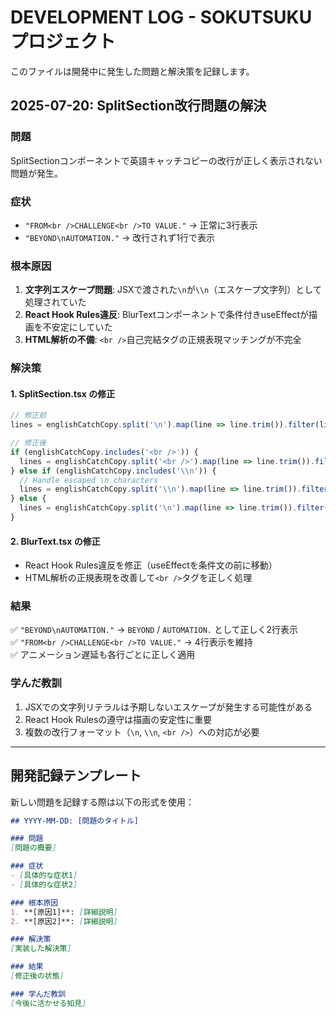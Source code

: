 # DEVELOPMENT LOG - SOKUTSUKUプロジェクト

このファイルは開発中に発生した問題と解決策を記録します。

## 2025-07-20: SplitSection改行問題の解決

### 問題
SplitSectionコンポーネントで英語キャッチコピーの改行が正しく表示されない問題が発生。

### 症状
- `"FROM<br />CHALLENGE<br />TO VALUE."` → 正常に3行表示
- `"BEYOND\nAUTOMATION."` → 改行されず1行で表示

### 根本原因
1. **文字列エスケープ問題**: JSXで渡された`\n`が`\\n`（エスケープ文字列）として処理されていた
2. **React Hook Rules違反**: BlurTextコンポーネントで条件付きuseEffectが描画を不安定にしていた
3. **HTML解析の不備**: `<br />`自己完結タグの正規表現マッチングが不完全

### 解決策

#### 1. SplitSection.tsx の修正
```typescript
// 修正前
lines = englishCatchCopy.split('\n').map(line => line.trim()).filter(line => line);

// 修正後
if (englishCatchCopy.includes('<br />')) {
  lines = englishCatchCopy.split('<br />').map(line => line.trim()).filter(line => line);
} else if (englishCatchCopy.includes('\\n')) {
  // Handle escaped \n characters
  lines = englishCatchCopy.split('\\n').map(line => line.trim()).filter(line => line);
} else {
  lines = englishCatchCopy.split('\n').map(line => line.trim()).filter(line => line);
}
```

#### 2. BlurText.tsx の修正
- React Hook Rules違反を修正（useEffectを条件文の前に移動）
- HTML解析の正規表現を改善して`<br />`タグを正しく処理

### 結果
✅ `"BEYOND\nAUTOMATION."` → `BEYOND` / `AUTOMATION.` として正しく2行表示  
✅ `"FROM<br />CHALLENGE<br />TO VALUE."` → 4行表示を維持  
✅ アニメーション遅延も各行ごとに正しく適用

### 学んだ教訓
1. JSXでの文字列リテラルは予期しないエスケープが発生する可能性がある
2. React Hook Rulesの遵守は描画の安定性に重要
3. 複数の改行フォーマット（`\n`, `\\n`, `<br />`）への対応が必要

---

## 開発記録テンプレート

新しい問題を記録する際は以下の形式を使用：

```markdown
## YYYY-MM-DD: [問題のタイトル]

### 問題
[問題の概要]

### 症状
- [具体的な症状1]
- [具体的な症状2]

### 根本原因
1. **[原因1]**: [詳細説明]
2. **[原因2]**: [詳細説明]

### 解決策
[実装した解決策]

### 結果
[修正後の状態]

### 学んだ教訓
[今後に活かせる知見]
```